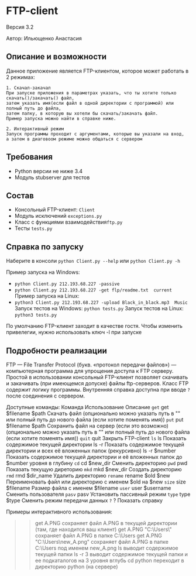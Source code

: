 # FTP-client
Версия 3.2

Автор: Ильющенко Анастасия


## Описание и возможности
Данное приложение является FTP-клиентом, которое может работать в 2 режимах:
    
    1. Скачал-закачал
    При запуске приложения в параметрах указать, что ты хотите только скачать()/закачать() файл,
    затем указать имя(если файл в одной директории с программой) или полный путь до файла,
    затем папку, в которую вы хотели бы скачать/закачать файл.
    Пример запуска можно найти в справке ниже.

    2. Интерактивный режим
    Запуск программы проходит с аргументами, которые вы указали на вход,
    а затем в диаговоом режиме можно общаться с сервером



## Требования
* Python версии не ниже 3.4
* Модуль stubserver для тестов


## Состав
* Консольный FTP-клиент: `Client`
* Модуль исключений `exceptions.py`
* Класс с функциями взаимодействия`ftp.py`
* Тесты `tests.py`


## Справка по запуску
Наберите в консоли `python Client.py --help` или `python Client.py -h`

Пример запуска на Windows: 
* `python Client.py 212.193.68.227 -passive`
* `python Client.py 212.193.68.227 -get flp/readme.txt  current`
Пример запуска на Linux:   
* `python3 Client.py 212.193.68.227 -upload Black_in_black.mp3  Music`
Запуск тестов на Windows: `python tests.py`
Запуск тестов на Linux: `python3 tests.py`

По умолчанию FTP-клиент заходит в качестве гостя. Чтобы изменить привелегии, нужно использовать ключ -l при запуске


## Подробности реализации
FTP — File Transfer Protocol (букв. «протокол передачи файлов») —
компьютерная программа для упрощения доступа к FTP серверу.
Простой в использовании консольный FTP-клиент позволяет скачивать и закачивать
(при имеющемся допуске) файлы ftp-серверов. Класс FTP содержит логику программы.
Внутренняя справка доступна при вводе `?` после соединения с сервером.

Доступные команды:
        Команда 	Использование     			Описание
        `get`   	get $filename $path    		Скачать файл (опционально можно указать путь в ""
        										или полный путь до нового файла (если хотите поменять имя))
        `put`   	put $filename $path    		Сохранить файл на сервер (если это возможно) 
        										(опционально можно указать путь в ""
        										или полный путь до нового файла (если хотите поменять имя))
        `quit`  	quit              			Закрыть FTP-client
        `ls`    	ls                			Показать содержимое текущей директории
                	ls -r             			Показать содержимое текущей директории и всех её вложенных папок (рекурсивно)
                	ls -r $number     			Показать содержимое текущей директории и её вложенных папок до $number уровня в глубину
        `cd`      	cd $new_dir      			Сменить директорию
        `pwd`     	pwd               			Показать текущую диреторию
        `mkd`     	mkd $new_dir      			Создать директорию
        `rmd`     	rmd $dir_name     			Удалить директорию
        `rename`  	rename $old $new  			Переименовать файл или директорию с именем $old на $new
        `size`    	size $filename    			Размер файла с именем $filename
        `user`    	user $username    			Сменить пользователя
        `pasv`    	pasv              			Установить пассивный режим
        `type`    	type $type        			Сменить режим передачи данных
        `?`       	?                 			Показать справку

Примеры интерактивного использования:
>>get A.PNG 							сохраняет файл A.PNG в текущей директории (там, где находится ваш клиент)
>>get A.PNG "C:\Users\\" 				сохраняет файл A.PNG в папке C:\Users
>>get A.PNG "C:\Users\new_A.png"  		сохраняет файл A.PNG в папке C:\Users под именем new_A.png
>>ls									выводит содержимое текущей папки
>>ls -r 3								выводит содержимое текущей папки и ее подкаталогов на 3 уровня вглубь
>>cd python 							переходит в директорию python (на сервере)